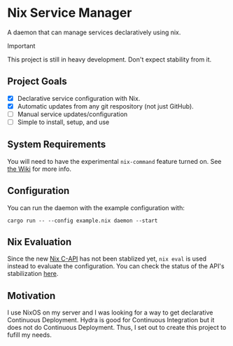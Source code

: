 # Nix Service Manager

A daemon that can manage services declaratively using nix.

> [!IMPORTANT]
> This project is still in heavy development. Don't expect stability from it.

## Project Goals

- [X] Declarative service configuration with Nix.
- [X] Automatic updates from any git respository (not just GitHub).
- [ ] Manual service updates/configuration
- [ ] Simple to install, setup, and use

## System Requirements

You will need to have the experimental `nix-command` feature turned on. See [the Wiki](https://nixos.wiki/wiki/Nix_command) for more info.

## Configuration

You can run the daemon with the example configuration with:

```
cargo run -- --config example.nix daemon --start
```

## Nix Evaluation

Since the new [Nix C-API](https://github.com/NixOS/nix/pull/8699) has not been stablized yet, `nix eval` is used instead to evaluate the configuration. You can check the status of the API's stabilization [here](https://github.com/NixOS/nix/issues/10535).

## Motivation

I use NixOS on my server and I was looking for a way to get declarative Continuous Deployment. Hydra is good for Continuous Integration but it does not do Continuous Deployment. Thus, I set out to create this project to fufill my needs.
